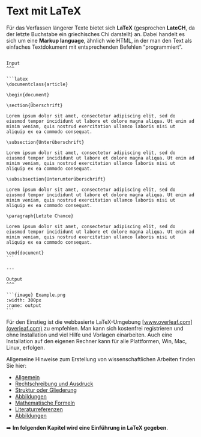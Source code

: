 # Text mit LaTeX

Für das Verfassen längerer Texte bietet sich **LaTeX** (gesprochen **LateCH**, da der letzte Buchstabe ein griechisches Chi darstellt) an. Dabei handelt es sich um eine **Markup language**, ähnlich wie HTML, in der man den Text als einfaches Textdokument mit entsprechenden Befehlen “programmiert”. 

````{panels}

Input
^^^

```latex
\documentclass{article}

\begin{document}

\section{Überschrift}

Lorem ipsum dolor sit amet, consectetur adipiscing elit, sed do eiusmod tempor incididunt ut labore et dolore magna aliqua. Ut enim ad minim veniam, quis nostrud exercitation ullamco laboris nisi ut aliquip ex ea commodo consequat. 

\subsection{Unterüberschrift}

Lorem ipsum dolor sit amet, consectetur adipiscing elit, sed do eiusmod tempor incididunt ut labore et dolore magna aliqua. Ut enim ad minim veniam, quis nostrud exercitation ullamco laboris nisi ut aliquip ex ea commodo consequat. 

\subsubsection{Unterunterüberschrift}

Lorem ipsum dolor sit amet, consectetur adipiscing elit, sed do eiusmod tempor incididunt ut labore et dolore magna aliqua. Ut enim ad minim veniam, quis nostrud exercitation ullamco laboris nisi ut aliquip ex ea commodo consequat. 

\paragraph{Letzte Chance}

Lorem ipsum dolor sit amet, consectetur adipiscing elit, sed do eiusmod tempor incididunt ut labore et dolore magna aliqua. Ut enim ad minim veniam, quis nostrud exercitation ullamco laboris nisi ut aliquip ex ea commodo consequat. 

\end{document}
```

---

Output
^^^

```{image} Example.png
:width: 300px
:name: output
```

````





Für den Einstieg ist die webbasierte LaTeX-Umgebung [www.overleaf.com](overleaf.com) zu empfehlen. Man kann sich kostenfrei registrieren und ohne Installation und viel Hilfe und Vorlagen einarbeiten. Auch eine Installation auf den eigenen Rechner kann für alle Plattformen, Win, Mac, Linux, erfolgen.

Allgemeine Hinweise zum Erstellung von wissenschaftlichen Arbeiten finden Sie hier:
- [Allgemein](../Hinweise_Abschlussarbeiten/Formatierung.html#Allgemein)
- [Rechtschreibung und Ausdruck](../Hinweise_Abschlussarbeiten/Formatierung.html#Rechtschreibung_Ausdruck)
- [Struktur oder Gliederung](../Hinweise_Abschlussarbeiten/Formatierung.html#Struktur_Gliederung)
- [Abbildungen](../Hinweise_Abschlussarbeiten/Hinweise.html#Abbildungen)
- [Mathematische Formeln](../Hinweise_Abschlussarbeiten/Formatierung.html#MathematischeFormeln)
- [Literaturreferenzen](../Hinweise_Abschlussarbeiten/Formatierung.html#Literaturreferenzen)
- [Abbildungen](../Hinweise_Abschlussarbeiten/Formatierung.html#Abbildungen)

➡️ **Im folgenden Kapitel wird eine Einführung in LaTeX gegeben**.

